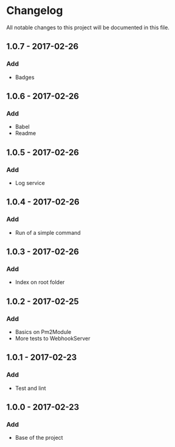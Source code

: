 # Changelog
All notable changes to this project will be documented in this file.

## 1.0.7 - 2017-02-26
### Add
- Badges

## 1.0.6 - 2017-02-26
### Add
- Babel
- Readme

## 1.0.5 - 2017-02-26
### Add
- Log service

## 1.0.4 - 2017-02-26
### Add
- Run of a simple command

## 1.0.3 - 2017-02-26
### Add
- Index on root folder

## 1.0.2 - 2017-02-25
### Add
- Basics on Pm2Module
- More tests to WebhookServer

## 1.0.1 - 2017-02-23
### Add
- Test and lint

## 1.0.0 - 2017-02-23
### Add
- Base of the project